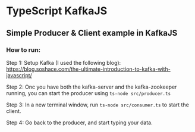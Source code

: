 # TypeScript KafkaJS 

## Simple Producer & Client example in KafkaJS

### How to run:

Step 1: Setup Kafka (I used the following blog): https://blog.soshace.com/the-ultimate-introduction-to-kafka-with-javascript/

Step 2: Onc you have both the kafka-server and the kafka-zookeeper running, you can start the producer using `ts-node src/producer.ts`

Step 3: In a new terminal window, run `ts-node src/consumer.ts` to start the client. 

Step 4: Go back to the producer, and start typing your data. 
